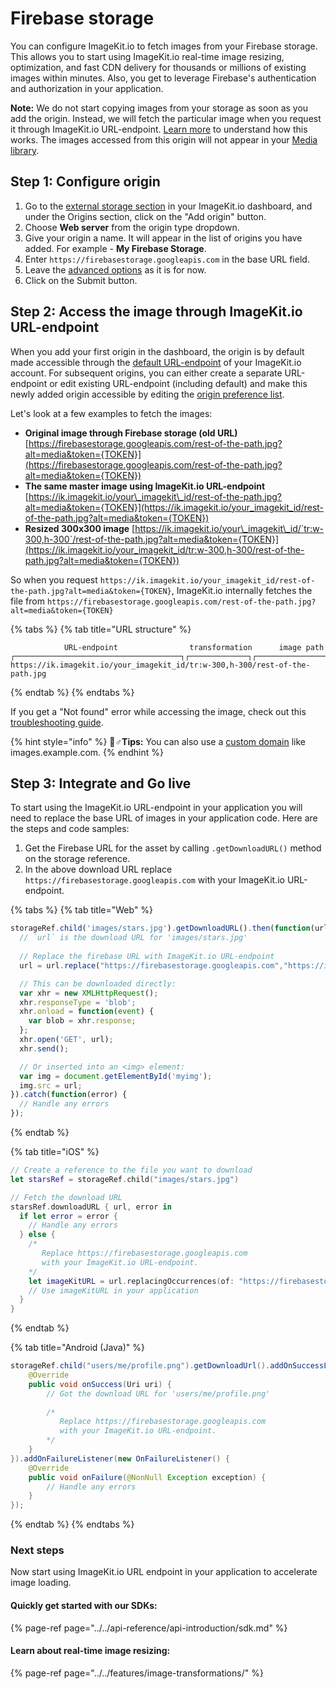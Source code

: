 # Firebase storage

You can configure ImageKit.io to fetch images from your Firebase storage. This allows you to start using ImageKit.io real-time image resizing, optimization, and fast CDN delivery for thousands or millions of existing images within minutes. Also, you get to leverage Firebase's authentication and authorization in your application.

**Note:** We do not start copying images from your storage as soon as you add the origin. Instead, we will fetch the particular image when you request it through ImageKit.io URL-endpoint. [Learn more](../how-it-works.md) to understand how this works. The images accessed from this origin will not appear in your [Media library](../../media-library/overview/).

## Step 1: Configure origin

1. Go to the [external storage section](https://imagekit.io/dashboard#external-storage) in your ImageKit.io dashboard, and under the Origins section, click on the "Add origin" button.
2. Choose **Web server** from the origin type dropdown.
3. Give your origin a name. It will appear in the list of origins you have added. For example - **My Firebase Storage**.
4. Enter `https://firebasestorage.googleapis.com` in the base URL field.
5. Leave the [advanced options](web-server-origin.md#advanced-options-for-web-server-origin) as it is for now.
6. Click on the Submit button.

## Step 2: Access the image through ImageKit.io URL-endpoint

When you add your first origin in the dashboard, the origin is by default made accessible through the [default URL-endpoint](../url-endpoints.md#default-url-endpoint) of your ImageKit.io account. For subsequent origins, you can either create a separate URL-endpoint or edit existing URL-endpoint \(including default\) and make this newly added origin accessible by editing the [origin preference list](../url-endpoints.md#image-origin-preference). 

Let's look at a few examples to fetch the images:

* **Original image through Firebase storage \(old URL\)** [https://firebasestorage.googleapis.com/rest-of-the-path.jpg?alt=media&token={TOKEN}](https://firebasestorage.googleapis.com/rest-of-the-path.jpg?alt=media&token={TOKEN})
* **The same master image using ImageKit.io URL-endpoint** [https://ik.imagekit.io/your\_imagekit\_id/rest-of-the-path.jpg?alt=media&token={TOKEN}](https://ik.imagekit.io/your_imagekit_id/rest-of-the-path.jpg?alt=media&token={TOKEN})
* **Resized 300x300 image** [https://ik.imagekit.io/your\_imagekit\_id/`tr:w-300,h-300`/rest-of-the-path.jpg?alt=media&token={TOKEN}](https://ik.imagekit.io/your_imagekit_id/tr:w-300,h-300/rest-of-the-path.jpg?alt=media&token={TOKEN})

So when you request `https://ik.imagekit.io/your_imagekit_id/rest-of-the-path.jpg?alt=media&token={TOKEN}`, ImageKit.io internally fetches the file from `https://firebasestorage.googleapis.com/rest-of-the-path.jpg?alt=media&token={TOKEN}`

{% tabs %}
{% tab title="URL structure" %}
```markup
            URL-endpoint                transformation      image path                                    
┌─────────────────────────────────────┐┌─────────────┐┌───────────────────┐
https://ik.imagekit.io/your_imagekit_id/tr:w-300,h-300/rest-of-the-path.jpg
```
{% endtab %}
{% endtabs %}

If you get a "Not found" error while accessing the image, check out this [troubleshooting guide](../error-troubleshooting.md).

{% hint style="info" %}
🧙♂**Tips:** You can also use a [custom domain](../../features/using-custom-domain.md) like images.example.com.
{% endhint %}

## Step 3: Integrate and Go live

To start using the ImageKit.io URL-endpoint in your application you will need to replace the base URL of images in your application code. Here are the steps and code samples:

1. Get the Firebase URL for the asset by calling `.getDownloadURL()` method on the storage reference.
2. In the above download URL replace `https://firebasestorage.googleapis.com` with your ImageKit.io URL-endpoint.

{% tabs %}
{% tab title="Web" %}
```javascript
storageRef.child('images/stars.jpg').getDownloadURL().then(function(url) {
  // `url` is the download URL for 'images/stars.jpg'
  
  // Replace the firebase URL with ImageKit.io URL-endpoint
  url = url.replace("https://firebasestorage.googleapis.com","https://ik.imagekit.io/your_imagekit_id");

  // This can be downloaded directly:
  var xhr = new XMLHttpRequest();
  xhr.responseType = 'blob';
  xhr.onload = function(event) {
    var blob = xhr.response;
  };
  xhr.open('GET', url);
  xhr.send();

  // Or inserted into an <img> element:
  var img = document.getElementById('myimg');
  img.src = url;
}).catch(function(error) {
  // Handle any errors
});
```
{% endtab %}

{% tab title="iOS" %}
```swift
// Create a reference to the file you want to download
let starsRef = storageRef.child("images/stars.jpg")

// Fetch the download URL
starsRef.downloadURL { url, error in
  if let error = error {
    // Handle any errors
  } else {
    /*
       Replace https://firebasestorage.googleapis.com 
       with your ImageKit.io URL-endpoint.
    */
    let imageKitURL = url.replacingOccurrences(of: "https://firebasestorage.googleapis.com", with: "https://ik.imagekit.io/your_imagekit_id")
    // Use imageKitURL in your application
  }
}
```
{% endtab %}

{% tab title="Android \(Java\)" %}
```java
storageRef.child("users/me/profile.png").getDownloadUrl().addOnSuccessListener(new OnSuccessListener<Uri>() {
    @Override
    public void onSuccess(Uri uri) {
        // Got the download URL for 'users/me/profile.png'
        
        /*
           Replace https://firebasestorage.googleapis.com 
           with your ImageKit.io URL-endpoint.
        */
    }
}).addOnFailureListener(new OnFailureListener() {
    @Override
    public void onFailure(@NonNull Exception exception) {
        // Handle any errors
    }
});
```
{% endtab %}
{% endtabs %}

### **Next steps**

Now start using ImageKit.io URL endpoint in your application to accelerate image loading.

#### **Quickly get started with our SDKs:**

{% page-ref page="../../api-reference/api-introduction/sdk.md" %}

#### **Learn about real-time image resizing:**

{% page-ref page="../../features/image-transformations/" %}

